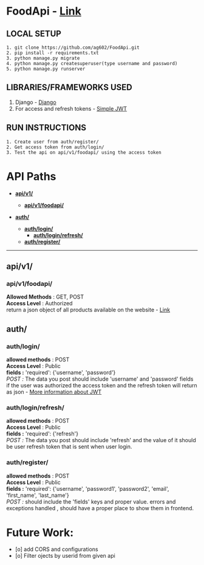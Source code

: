 # FoodApi - [Link](https://ag602.pythonanywhere.com/)


## LOCAL SETUP
```
1. git clone https://github.com/ag602/FoodApi.git
2. pip install -r requirements.txt
3. python manage.py migrate
4. python manage.py createsuperuser(type username and password)
5. python manage.py runserver
```

## LIBRARIES/FRAMEWORKS USED
1. Django - [Django](https://www.djangoproject.com)
2. For access and refresh tokens - [Simple JWT](https://django-rest-framework-simplejwt.readthedocs.io/en/latest)


## RUN INSTRUCTIONS
```
1. Create user from auth/register/
2. Get access token from auth/login/
3. Test the api on api/v1/foodapi/ using the access token
```

# API Paths
* [**api/v1/**](#apiv1)
	* [**api/v1/foodapi/**](#apiv1foodapi)


* [**auth/**](#auth)
	* [**auth/login/**](#authlogin)
		* [**auth/login/refresh/**](#authloginrefresh)
	* [**auth/register/**](#authregister)


___	
## api/v1/
### api/v1/foodapi/
**Allowed Methods** : GET, POST
<br>**Access Level** : Authorized
<br>return a json object of all products available on the website - [Link](https://jsonplaceholder.typicode.com/posts)


## auth/
### auth/login/
**allowed methods** : POST
<br>**Access Level** : Public
<br>**fields :** 'required': {'username', 'password'}
<br>*POST :* The data you post should include 'username' and 'password' fields if the user was authorized the access token and the refresh token will return as json - [More information about JWT](https://django-rest-framework-simplejwt.readthedocs.io/en/latest/getting_started.html#usage)

### auth/login/refresh/
**allowed methods** : POST
<br>**Access Level** : Public
<br>**fields :** 'required': {'refresh'}
<br>*POST :* The data you post should include 'refresh' and the value of it should be user refresh token that is sent when user login.

### auth/register/
**allowed methods** : POST
<br>**Access Level** : Public
<br>**fields :** 'required': {'username', 'password1', 'password2', 'email', 'first_name', 'last_name'}
<br>*POST :* should include the 'fields' keys and proper value. errors and exceptions handled , should have a proper place to show them in frontend.


# Future Work:
- [o] add CORS and configurations
- [o] Filter ojects by userid from given api
